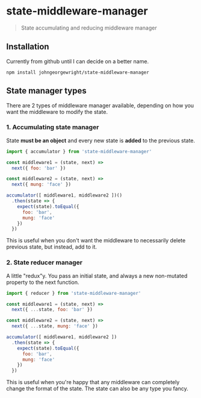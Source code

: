 # state-middleware-manager
> State accumulating and reducing middleware manager

## Installation
Currently from github until I can decide on a better name.

```
npm install johngeorgewright/state-middleware-manager
```

## State manager types
There are 2 types of middleware manager available, depending on how you want the
middleware to modify the state.

### 1. Accumulating state manager
State **must be an object** and every new state is **added** to the previous
state.

```javascript
import { accumulator } from 'state-middleware-manager'

const middleware1 = (state, next) =>
  next({ foo: 'bar' })

const middleware2 = (state, next) =>
  next({ mung: 'face' })

accumulator([ middleware1, middleware2 ])()
  .then(state => {
    expect(state).toEqual({
      foo: 'bar',
      mung: 'face'
    })
  })
```

This is useful when you don't want the middleware to necessarily delete previous
state, but instead, add to it.

### 2. State reducer manager
A little "redux"y. You pass an initial state, and always a new non-mutated
property to the next function.

```javascript
import { reducer } from 'state-middleware-manager'

const middleware1 = (state, next) =>
  next({ ...state, foo: 'bar' })

const middleware2 = (state, next) =>
  next({ ...state, mung: 'face' })

accumulator([ middleware1, middleware2 ])
  .then(state => {
    expect(state).toEqual({
      foo: 'bar',
      mung: 'face'
    })
  })
```

This is useful when you're happy that any middleware can completely change the
format of the state. The state can also be any type you fancy.
